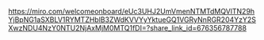 https://miro.com/welcomeonboard/eUc3UHJ2UmVmenNTMTdMQVlTN29hYjBpNG1aSXBLV1RYMTZHblB3ZWdKVVYyYktueGQ1VGRyNnRGR204YzY2SXwzNDU4NzY0NTU2NjAxMjM0MTQ1fDI=?share_link_id=676356787788
